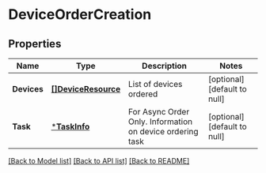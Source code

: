 # DeviceOrderCreation

## Properties
Name | Type | Description | Notes
------------ | ------------- | ------------- | -------------
**Devices** | [**[]DeviceResource**](DeviceResource.md) | List of devices ordered | [optional] [default to null]
**Task** | [***TaskInfo**](TaskInfo.md) | For Async Order Only. Information on device ordering task | [optional] [default to null]

[[Back to Model list]](../README.md#documentation-for-models) [[Back to API list]](../README.md#documentation-for-api-endpoints) [[Back to README]](../README.md)


